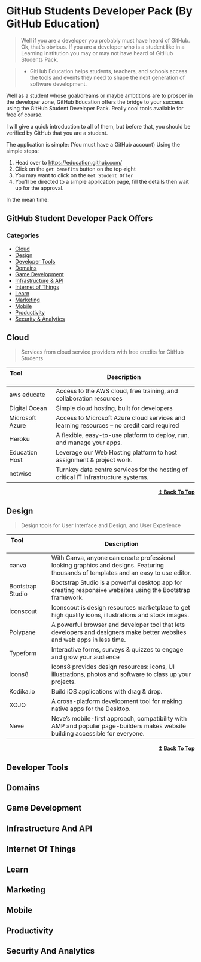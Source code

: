 # GitHub Students Developer Pack (By GitHub Education)

> Well if you are a developer you probably must have heard of GitHub. Ok, that's obvious. If you are a developer who is a student like in a Learning Institution you may or may not have heard of GitHub Students Pack.

> - GitHub Education helps students, teachers, and schools access the tools and events they need to shape the next generation of software development.

Well as a student whose goal/dreams or maybe ambtitions are to prosper in the developer zone, GitHub Education offers the bridge to your success using the GitHub Student Developer Pack. Really cool tools available for free of course.

I will give a quick introduction to all of them, but before that, you should be verified by GitHub that you are a student.

The application is simple: (You must have a GitHub account) Using the simple steps:

1. Head over to https://education.github.com/
2. Click on the `get benefits` button on the top-right
3. You may want to click on the `Get Student Offer`
4. You'll be directed to a simple application page, fill the details then wait up for the approval.

In the mean time:

## GitHub Student Developer Pack Offers

### Categories

- [Cloud](#cloud)
- [Design](#design)
- [Developer Tools](#developer-tools)
- [Domains](#domains)
- [Game Development](#game-development)
- [Infrastructure & API](#infrastructure-and-api)
- [Internet of Things](#internet-of-things)
- [Learn](#learn)
- [Marketing](#marketing)
- [Mobile](#mobile)
- [Productivity](#productivity)
- [Security & Analytics](#security-and-analytics)

## Cloud
>Services from cloud service providers with free credits for GitHub Students

| Tool&nbsp; &nbsp; &nbsp; &nbsp; &nbsp; &nbsp; &nbsp; &nbsp; &nbsp; &nbsp; &nbsp; &nbsp; &nbsp; &nbsp; | Description                                                        |
| -------------------------------------------------------------------------------------------------------- | ------------------------------------------------------------------ |
| aws educate | Access to the AWS cloud, free training, and collaboration resources |
| Digital Ocean | Simple cloud hosting, built for developers |
| Microsoft Azure | Access to Microsoft Azure cloud services and learning resources – no credit card required |
| Heroku | A flexible, easy-to-use platform to deploy, run, and manage your apps. |
| Education Host | Leverage our Web Hosting platform to host assignment & project work. |
| netwise | Turnkey data centre services for the hosting of critical IT infrastructure systems. |


<div align="right">
    <b><a href="#categories">↥ Back To Top</a></b>
</div>

## Design
>Design tools for User Interface and Design, and User Experience

| Tool&nbsp; &nbsp; &nbsp; &nbsp; &nbsp; &nbsp; &nbsp; &nbsp; &nbsp; &nbsp; &nbsp; &nbsp; &nbsp; &nbsp; | Description                                                        |
| -------------------------------------------------------------------------------------------------------- | ------------------------------------------------------------------ |
| canva | With Canva, anyone can create professional looking graphics and designs. Featuring thousands of templates and an easy to use editor. |
| Bootstrap Studio | Bootstrap Studio is a powerful desktop app for creating responsive websites using the Bootstrap framework. |
| iconscout | Iconscout is design resources marketplace to get high quality icons, illustrations and stock images. |
| Polypane | A powerful browser and developer tool that lets developers and designers make better websites and web apps in less time. |
| Typeform | Interactive forms, surveys & quizzes to engage and grow your audience |
| Icons8 | Icons8 provides design resources: icons, UI illustrations, photos and software to class up your projects. |
| Kodika.io | Build iOS applications with drag & drop. |
| XOJO | A cross-platform development tool for making native apps for the Desktop. |
| Neve | Neve’s mobile-first approach, compatibility with AMP and popular page-builders makes website building accessible for everyone. |

<div align="right">
    <b><a href="#categories">↥ Back To Top</a></b>
</div>

## Developer Tools

## Domains

## Game Development

## Infrastructure And API

## Internet Of Things

## Learn

## Marketing

## Mobile

## Productivity

## Security And Analytics
